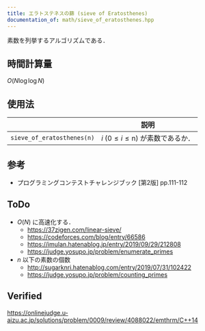 ```yaml
---
title: エラトステネスの篩 (sieve of Eratosthenes)
documentation_of: math/sieve_of_eratosthenes.hpp
---
```


素数を列挙するアルゴリズムである．


## 時間計算量

$O(N\log{\log{N}})$


## 使用法

||説明|
|:--:|:--:|
|`sieve_of_eratosthenes(n)`|$i \ (0 \leq i \leq \mathrm{n})$ が素数であるか．|


## 参考

- プログラミングコンテストチャレンジブック \[第2版\] pp.111-112


## ToDo

- $O(N)$ に高速化する．
  - https://37zigen.com/linear-sieve/
  - https://codeforces.com/blog/entry/66586
  - https://imulan.hatenablog.jp/entry/2019/09/29/212808
  - https://judge.yosupo.jp/problem/enumerate_primes
- $n$ 以下の素数の個数
  - http://sugarknri.hatenablog.com/entry/2019/07/31/102422
  - https://judge.yosupo.jp/problem/counting_primes


## Verified

https://onlinejudge.u-aizu.ac.jp/solutions/problem/0009/review/4088022/emthrm/C++14

